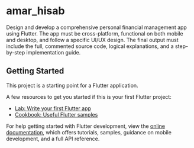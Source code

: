 # amar_hisab

Design and develop a comprehensive personal financial management app using Flutter. The app must be cross-platform, functional on both mobile and desktop, and follow a specific UI/UX design. The final output must include the full, commented source code, logical explanations, and a step-by-step implementation guide.

## Getting Started

This project is a starting point for a Flutter application.

A few resources to get you started if this is your first Flutter project:

- [Lab: Write your first Flutter app](https://docs.flutter.dev/get-started/codelab)
- [Cookbook: Useful Flutter samples](https://docs.flutter.dev/cookbook)

For help getting started with Flutter development, view the
[online documentation](https://docs.flutter.dev/), which offers tutorials,
samples, guidance on mobile development, and a full API reference.

